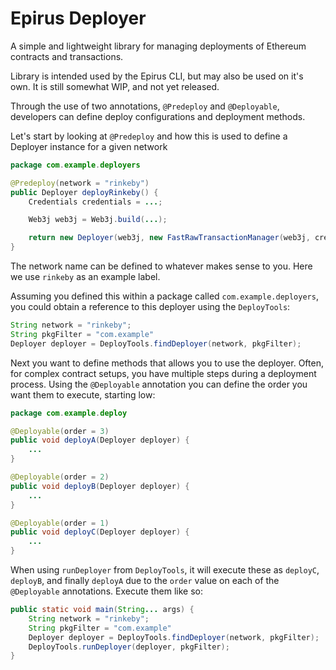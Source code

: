 # Epirus Deployer

A simple and lightweight library for managing deployments of Ethereum contracts and transactions.

Library is intended used by the Epirus CLI, but may also be used on it's own. It is still somewhat WIP, and not yet released.

Through the use of two annotations, `@Predeploy` and `@Deployable`, developers can define deploy configurations and deployment methods.

Let's start by looking at `@Predeploy` and how this is used to define a Deployer instance for a given network

```java
package com.example.deployers

@Predeploy(network = "rinkeby")
public Deployer deployRinkeby() {
    Credentials credentials = ...;

    Web3j web3j = Web3j.build(...);

    return new Deployer(web3j, new FastRawTransactionManager(web3j, credentials), new DefaultGasProvider(), "rinkeby");
}
```

The network name can be defined to whatever makes sense to you. Here we use `rinkeby` as an example label.

Assuming you defined this within a package called `com.example.deployers`, you could obtain a reference to this deployer using the `DeployTools`:

```java
String network = "rinkeby";
String pkgFilter = "com.example"
Deployer deployer = DeployTools.findDeployer(network, pkgFilter);
```

Next you want to define methods that allows you to use the deployer. Often, for complex contract setups, you have multiple steps during a deployment process. Using the `@Deployable` annotation you can define the order you want them to execute, starting low:

```java
package com.example.deploy

@Deployable(order = 3)
public void deployA(Deployer deployer) {
    ...
}

@Deployable(order = 2)
public void deployB(Deployer deployer) {
    ...
}

@Deployable(order = 1)
public void deployC(Deployer deployer) {
    ...
}
```

When using `runDeployer` from `DeployTools`, it will execute these as `deployC`, `deployB`, and finally `deployA` due to the `order` value on each of the `@Deployable` annotations. Execute them like so:

```java
public static void main(String... args) {
    String network = "rinkeby";
    String pkgFilter = "com.example"
    Deployer deployer = DeployTools.findDeployer(network, pkgFilter);
    DeployTools.runDeployer(deployer, pkgFilter);
}
```
